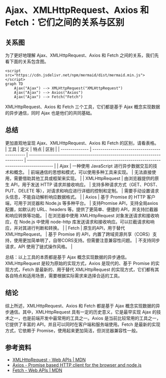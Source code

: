 # Ajax、XMLHttpRequest、Axios 和 Fetch：它们之间的关系与区别

## 关系图

为了更好地理解 Ajax、XMLHttpRequest、Axios 和 Fetch 之间的关系，我们先看下面的关系包含图。

```mermaid
<script src="https://cdn.jsdelivr.net/npm/mermaid/dist/mermaid.min.js"></script>
graph TD
    Ajax("Ajax") --> XMLHttpRequest("XMLHttpRequest")
    Ajax("Ajax") --> Axios("Axios")
    Ajax("Ajax") --> Fetch("Fetch")
```

XMLHttpRequest、Axios 和 Fetch 三个工具，它们都是基于 Ajax 概念实现数据的异步通信，同时 Ajax 也是他们的共同基础。

## 总结

更加直观地呈现 Ajax、XMLHttpRequest、Axios 和 Fetch 的区别，请看表格。
| 工具             | 定义                                           | 特点                                                                          | 区别                                                                                          |
| -------------- | -------------------------------------------- | --------------------------------------------------------------------------- | ------------------------------------------------------------------------------------------- |
| Ajax           | 一种使用 JavaScript 进行异步数据交互的技术和概念。              | 前端通信的思想和模式，可以使用多种工具来实现。                                                     | 无法直接使用，需要借助其他工具或框架来实现。                                                                      |
| XMLHttpRequest | 由浏览器提供的原生 API，用于发送 HTTP 请求并接收响应。             | 支持多种请求方式（GET、POST、PUT、DELETE 等），对请求和响应进行详细的控制和定制。                           | 需要手动设置请求头信息，不能自动解析响应数据格式。                                                                   |
| Axios          | 基于 Promise 的 HTTP 客户端，可用于浏览器和 Node.js 等多种平台。 | 支持Promise API，支持全局axios配置，如默认的 URL、headers 等。提供了更简单、便捷的 API，并支持拦截器和响应转换等功能。 | 在浏览器中使用 XMLHttpRequest 对象发送请求和接收响应，在 Node.js 中使用 node-http 库发送请求和接收响应。可以拦截请求和响应，并对其进行判断和转换。 |
| Fetch          | 原生的API，用于替代 XMLHttpRequest。                  | 基于 Promise 的 API，内置了跨域资源共享（CORS）支持，使用更加简单明了，自带CORS支持。但需要注意兼容性问题。            | 不支持同步请求，API 使用了链式操作风格。                                                                      |

总结：以上工具的本质都是基于 Ajax 概念实现数据的异步通信。XMLHttpRequest 是较为原始的实现方式，Axios 是现代的、基于 Promise 的实现方式，Fetch 是最新的、用于替代 XMLHttpRequest 的实现方式，它们都有其各自特点和适用场景，需要根据实际需求来选择合适的工具。

## 结论

综上所述，XMLHttpRequest、Axios 和 Fetch 都是基于 Ajax 概念实现数据的异步通信。其中，XMLHttpRequest 具有一定的历史意义，它是最早实现 Ajax 的技术之一，也是前端开发中最常用的工具之一。Axios 是当前比较常用的工具之一，它提供了丰富的 API，并且可以同时在客户端和服务端使用。Fetch 是最新的实现方式，它依赖于 Promise，使用起来更加简洁，但浏览器兼容性一般。


## 参考资料

*   [XMLHttpRequest - Web APIs | MDN](https://developer.mozilla.org/en-US/docs/Web/API/XMLHttpRequest)
*   [Axios - Promise based HTTP client for the browser and node.js](https://github.com/axios/axios)
*   [Fetch - Web APIs | MDN](https://developer.mozilla.org/en-US/docs/Web/API/Fetch_API)
